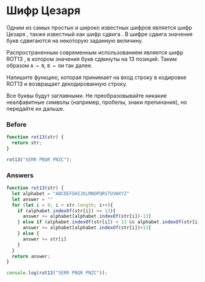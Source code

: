 # Шифр Цезаря
Одним из самых простых и широко известных шифров является шифр Цезаря , также известный как шифр сдвига . В шифре сдвига значения букв сдвигаются на некоторую заданную величину.

Распространенным современным использованием является шифр ROT13 , в котором значения букв сдвинуты на 13 позиций. Таким образом `A ↔ N`, `B ↔ O`и так далее.

Напишите функцию, которая принимает на вход строку в кодировке ROT13 и возвращает декодированную строку.

Все буквы будут заглавными. Не преобразовывайте никакие неалфавитные символы (например, пробелы, знаки препинания), но передайте их дальше.

### Before
```javascript
function rot13(str) {
  return str;
}

rot13("SERR PBQR PNZC");
```
### Answers
```javascript
function rot13(str) {
  let alphabet = "ABCDEFGHIJKLMNOPQRSTUVWXYZ"
  let answer = ""
  for (let i = 0; i < str.length; i++){
    if (alphabet.indexOf(str[i]) >= 13){
      answer += alphabet[alphabet.indexOf(str[i])-13]
    } else if (alphabet.indexOf(str[i]) < 13 && alphabet.indexOf(str[i]) > -1){
      answer += alphabet[alphabet.indexOf(str[i])+13]
    } else {
      answer += str[i]
    }
  }
  return answer;
}

console.log(rot13("SERR PBQR PNZC"));
```
